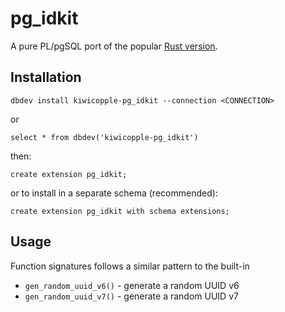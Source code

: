 # pg_idkit

A pure PL/pgSQL port of the popular [Rust version](https://github.com/VADOSWARE/pg_idkit).

## Installation

`dbdev install kiwicopple-pg_idkit --connection <CONNECTION>`

or

`select * from dbdev('kiwicopple-pg_idkit')`

then:

`create extension pg_idkit;`

or to install in a separate schema (recommended):

`create extension pg_idkit with schema extensions;`

## Usage

Function signatures follows a similar pattern to the built-in

- `gen_random_uuid_v6()` - generate a random UUID v6
- `gen_random_uuid_v7()` - generate a random UUID v7